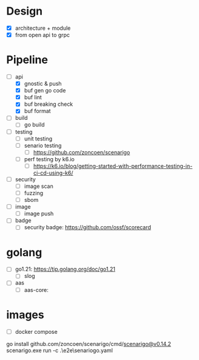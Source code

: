 # Design
- [x] architecture + module
- [x] from open api to grpc

# Pipeline
- [ ] api
  - [x] gnostic & push
  - [x] buf gen go code
  - [x] buf lint
  - [x] buf breaking check
  - [x] buf format
- [ ] build
  - [ ] go build 
- [ ] testing
  - [ ] unit testing
  - [ ] senario testing
    - [ ] https://github.com/zoncoen/scenarigo
  - [ ] perf testing by k6.io
    - [ ] https://k6.io/blog/getting-started-with-performance-testing-in-ci-cd-using-k6/
- [ ] security
  - [ ] image scan
  - [ ] fuzzing
  - [ ] sbom
- [ ] image
  - [ ] image push
- [ ] badge
  - [ ] security badge: https://github.com/ossf/scorecard

# golang
- [ ] go1.21: https://tip.golang.org/doc/go1.21
  - [ ] slog
- [ ] aas
  - [ ] aas-core: 

# images
- [ ] docker compose


go install github.com/zoncoen/scenarigo/cmd/scenarigo@v0.14.2
scenarigo.exe run -c .\e2e\senariogo.yaml